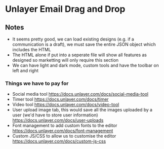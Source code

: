 # Unlayer Email Drag and Drop

## Notes

- It seems pretty good, we can load existing designs (e.g. if a communication is a draft), we must save the entire JSON object which includes the HTML
- The HTML alone if put into a seperate file will show all features as designed so marketting will only require this section
- We can have light and dark mode, custom tools and have the toolbar on left and right

### Things we have to pay for

- Social media tool https://docs.unlayer.com/docs/social-media-tool
- Timer tool https://docs.unlayer.com/docs/timer
- Video tool https://docs.unlayer.com/docs/video-tool
- User upload image tab, this would save all the images uploaded by a user (we'd have to store user information) https://docs.unlayer.com/docs/user-uploads
- Font management to add custom fonts to the editor https://docs.unlayer.com/docs/font-management
- Custom JS/CSS to allow us to customise the editor https://docs.unlayer.com/docs/custom-js-css
